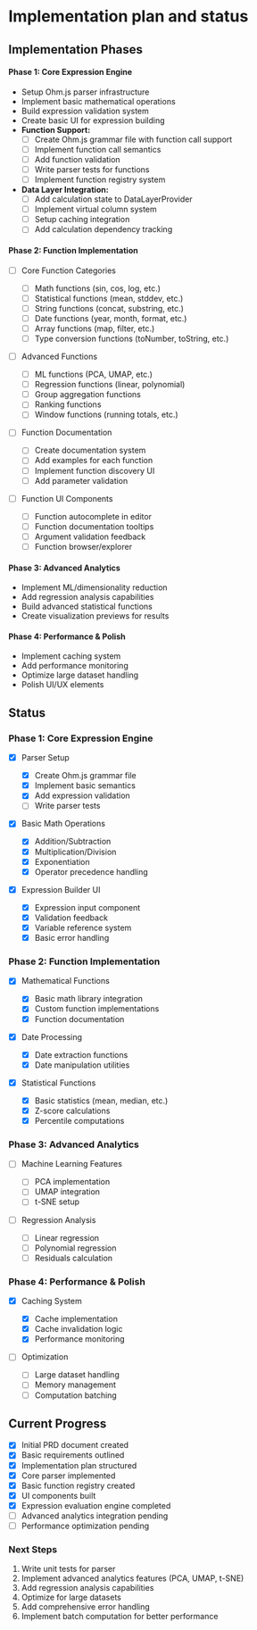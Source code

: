 # Implementation plan and status

## Implementation Phases

#### Phase 1: Core Expression Engine

- Setup Ohm.js parser infrastructure
- Implement basic mathematical operations
- Build expression validation system
- Create basic UI for expression building
- **Function Support:**
  - [ ] Create Ohm.js grammar file with function call support
  - [ ] Implement function call semantics
  - [ ] Add function validation
  - [ ] Write parser tests for functions
  - [ ] Implement function registry system
- **Data Layer Integration:**
  - [ ] Add calculation state to DataLayerProvider
  - [ ] Implement virtual column system
  - [ ] Setup caching integration
  - [ ] Add calculation dependency tracking

#### Phase 2: Function Implementation

- [ ] Core Function Categories

  - [ ] Math functions (sin, cos, log, etc.)
  - [ ] Statistical functions (mean, stddev, etc.)
  - [ ] String functions (concat, substring, etc.)
  - [ ] Date functions (year, month, format, etc.)
  - [ ] Array functions (map, filter, etc.)
  - [ ] Type conversion functions (toNumber, toString, etc.)

- [ ] Advanced Functions

  - [ ] ML functions (PCA, UMAP, etc.)
  - [ ] Regression functions (linear, polynomial)
  - [ ] Group aggregation functions
  - [ ] Ranking functions
  - [ ] Window functions (running totals, etc.)

- [ ] Function Documentation

  - [ ] Create documentation system
  - [ ] Add examples for each function
  - [ ] Implement function discovery UI
  - [ ] Add parameter validation

- [ ] Function UI Components
  - [ ] Function autocomplete in editor
  - [ ] Function documentation tooltips
  - [ ] Argument validation feedback
  - [ ] Function browser/explorer

#### Phase 3: Advanced Analytics

- Implement ML/dimensionality reduction
- Add regression analysis capabilities
- Build advanced statistical functions
- Create visualization previews for results

#### Phase 4: Performance & Polish

- Implement caching system
- Add performance monitoring
- Optimize large dataset handling
- Polish UI/UX elements

## Status

### Phase 1: Core Expression Engine

- [x] Parser Setup

  - [x] Create Ohm.js grammar file
  - [x] Implement basic semantics
  - [x] Add expression validation
  - [ ] Write parser tests

- [x] Basic Math Operations

  - [x] Addition/Subtraction
  - [x] Multiplication/Division
  - [x] Exponentiation
  - [x] Operator precedence handling

- [x] Expression Builder UI
  - [x] Expression input component
  - [x] Validation feedback
  - [x] Variable reference system
  - [x] Basic error handling

### Phase 2: Function Implementation

- [x] Mathematical Functions

  - [x] Basic math library integration
  - [x] Custom function implementations
  - [x] Function documentation

- [x] Date Processing

  - [x] Date extraction functions
  - [x] Date manipulation utilities

- [x] Statistical Functions
  - [x] Basic statistics (mean, median, etc.)
  - [x] Z-score calculations
  - [x] Percentile computations

### Phase 3: Advanced Analytics

- [ ] Machine Learning Features

  - [ ] PCA implementation
  - [ ] UMAP integration
  - [ ] t-SNE setup

- [ ] Regression Analysis
  - [ ] Linear regression
  - [ ] Polynomial regression
  - [ ] Residuals calculation

### Phase 4: Performance & Polish

- [x] Caching System

  - [x] Cache implementation
  - [x] Cache invalidation logic
  - [x] Performance monitoring

- [ ] Optimization
  - [ ] Large dataset handling
  - [ ] Memory management
  - [ ] Computation batching

## Current Progress

- [x] Initial PRD document created
- [x] Basic requirements outlined
- [x] Implementation plan structured
- [x] Core parser implemented
- [x] Basic function registry created
- [x] UI components built
- [x] Expression evaluation engine completed
- [ ] Advanced analytics integration pending
- [ ] Performance optimization pending

### Next Steps

1. Write unit tests for parser
1. Implement advanced analytics features (PCA, UMAP, t-SNE)
1. Add regression analysis capabilities
1. Optimize for large datasets
1. Add comprehensive error handling
1. Implement batch computation for better performance
